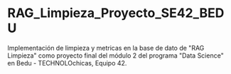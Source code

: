 # RAG_Limpieza_Proyecto_SE42_BEDU
Implementación de limpieza y metricas en la base de dato de "RAG Limpieza" como proyecto final del módulo 2 del programa "Data Science" en Bedu - TECHNOLOchicas, Equipo 42.
